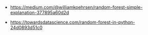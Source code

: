 * https://medium.com/@williamkoehrsen/random-forest-simple-explanation-377895a60d2d

* https://towardsdatascience.com/random-forest-in-python-24d0893d51c0